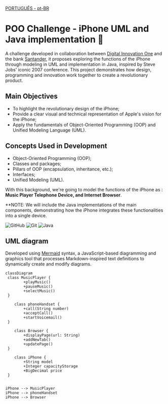 [PORTUGUÊS - pt-BR ](https://github.com/CaioAntonioJava/desafio-dio-iphone-uml/blob/main/README.md)
# POO Challenge - iPhone UML and Java implementation 📱

A challenge developed in collaboration between [Digital Innovation One](https://www.dio.me/) and the bank [Santander](https://www.santander.com.br/), it proposes exploring the functions of the iPhone through modeling in UML and implementation in Java, inspired by Steve Jobs' iconic 2007 conference. This project demonstrates how design, programming and innovation work together to create a revolutionary product.

## **Main Objectives**

- To highlight the revolutionary design of the iPhone;
- Provide a clear visual and technical representation of Apple's vision for the iPhone;
- Apply the fundamentals of Object-Oriented Programming (OOP) and Unified Modeling Language (UML).

## **Concepts Used in Development**

- Object-Oriented Programming (OOP);
- Classes and packages;
- Pillars of OOP (encapsulation, inheritance, etc.);
- Interfaces;
- Unified Modeling (UML).

With this background, we're going to model the functions of the iPhone as :
**Music Player 
**Telephone Device**,
and Internet Browser**.

**NOTE: We will include the Java implementations of the main components, demonstrating how the iPhone integrates these functionalities into a single device.

![GitHub](https://img.shields.io/badge/GitHub-000?style=for-the-badge&logo=github&logoColor=30A3DC)
![Git](https://img.shields.io/badge/Git-000?style=for-the-badge&logo=git&logoColor=E94D5F)
![Java](https://img.shields.io/badge/Java-000?style=for-the-badge&logo=openjdk&logoColor=ED8B00)
 
## UML diagram
Developed using [Mermaid](https://mermaid.js.org/) syntax, a JavaScript-based diagramming and graphics tool that processes Markdown-inspired text definitions to dynamically create and modify diagrams.
```mermaid
classDiagram
 class MusicPlayer {
        +playMusic()
        +pauseMusic()
        +selectMusic()
 }

    class phoneHandset {
        +call(String number)
        +acceptCall()
        +startVoicemail()
 }

    class Browser {
        +displayPage(url: String)
        +addNewTab()
        +updatePage()
 }

    class iPhone {
        +String model
        +Integer capacityStorage
        +BigDecimal price
 }


iPhone --> MusicPlayer
iPhone --> phoneHandset
iPhone --> Browser
```
